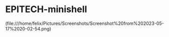 # EPITECH-minishell 
 (file:///home/felix/Pictures/Screenshots/Screenshot%20from%202023-05-17%2020-02-54.png)
